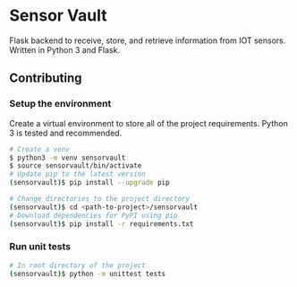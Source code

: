 # Sensor Vault

Flask backend to receive, store, and retrieve information from IOT sensors. Written in Python 3 and Flask.

## Contributing

### Setup the environment
Create a virtual environment to store all of the project requirements. Python 3 is tested and recommended.
```bash
# Create a venv
$ python3 -m venv sensorvault
$ source sensorvault/bin/activate
# Update pip to the latest version
(sensorvault)$ pip install --upgrade pip

# Change directories to the project directory
(sensorvault)$ cd <path-to-project>/sensorvault
# Download dependencies for PyPI using pip
(sensorvault)$ pip install -r requirements.txt
```

### Run unit tests
```bash
# In root directory of the project
(sensorvault)$ python -m unittest tests
```
